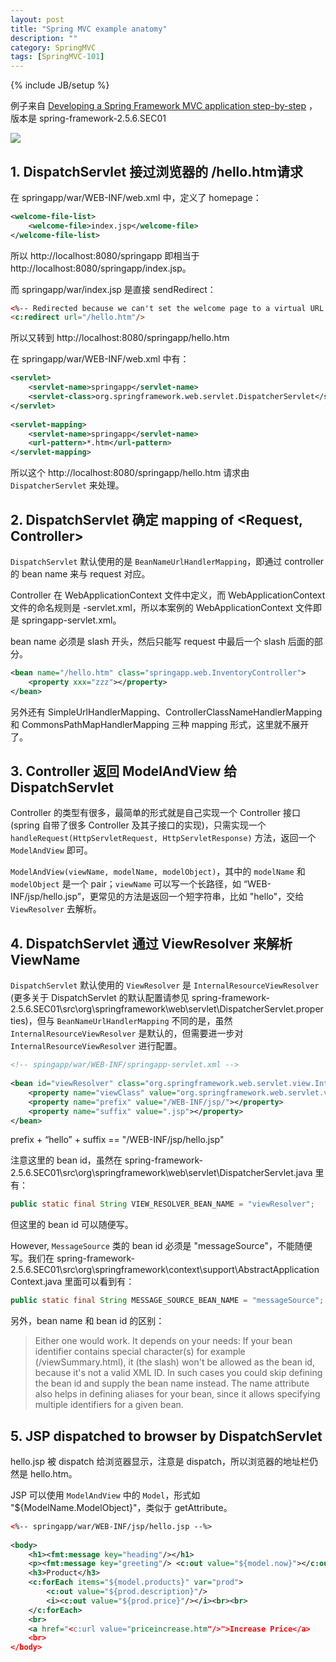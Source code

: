 ```yaml
---
layout: post
title: "Spring MVC example anatomy"
description: ""
category: SpringMVC
tags: [SpringMVC-101]
---
```

{% include JB/setup %}

例子来自 [Developing a Spring Framework MVC application step-by-step](http://docs.spring.io/docs/Spring-MVC-step-by-step) ，版本是 spring-framework-2.5.6.SEC01

![](https://farm6.staticflickr.com/5754/23624881030_43a4c82b85_o_d.png)

## 1. DispatchServlet 接过浏览器的 /hello.htm请求

在 springapp/war/WEB-INF/web.xml 中，定义了 homepage：

```xml
<welcome-file-list>
	<welcome-file>index.jsp</welcome-file>
</welcome-file-list>
```

所以 http://localhost:8080/springapp 即相当于 http://localhost:8080/springapp/index.jsp。

而 springapp/war/index.jsp 是直接 sendRedirect：

```html
<%-- Redirected because we can't set the welcome page to a virtual URL. --%>
<c:redirect url="/hello.htm"/>
```

所以又转到 http://localhost:8080/springapp/hello.htm

在 springapp/war/WEB-INF/web.xml 中有：

```xml
<servlet>  
	<servlet-name>springapp</servlet-name>  
	<servlet-class>org.springframework.web.servlet.DispatcherServlet</servlet-class>  
</servlet>  
  
<servlet-mapping>  
	<servlet-name>springapp</servlet-name>  
	<url-pattern>*.htm</url-pattern>  
</servlet-mapping>
```

所以这个 http://localhost:8080/springapp/hello.htm 请求由 `DispatcherServlet` 来处理。

## 2. DispatchServlet 确定 mapping of <Request, Controller>

`DispatchServlet` 默认使用的是 `BeanNameUrlHandlerMapping`，即通过 controller 的 bean name 来与 request 对应。  

Controller 在 WebApplicationContext 文件中定义，而 WebApplicationContext 文件的命名规则是 <servlet-name>-servlet.xml，所以本案例的 WebApplicationContext 文件即是 springapp-servlet.xml。  

bean name 必须是 slash 开头，然后只能写 request 中最后一个 slash 后面的部分。

```xml
<bean name="/hello.htm" class="springapp.web.InventoryController">  
	<property xxx="zzz"></property>  
</bean> 
```

另外还有 SimpleUrlHandlerMapping、ControllerClassNameHandlerMapping 和 CommonsPathMapHandlerMapping 三种 mapping 形式，这里就不展开了。

## 3. Controller 返回 ModelAndView 给 DispatchServlet

Controller 的类型有很多，最简单的形式就是自己实现一个 Controller 接口 (spring 自带了很多 Controller 及其子接口的实现)，只需实现一个 `handleRequest(HttpServletRequest, HttpServletResponse)` 方法，返回一个 `ModelAndView` 即可。  

`ModelAndView(viewName, modelName, modelObject)`，其中的 `modelName` 和 `modelObject` 是一个 pair；`viewName` 可以写一个长路径，如 “WEB-INF/jsp/hello.jsp”，更常见的方法是返回一个短字符串，比如 "hello"，交给 `ViewResolver` 去解析。

## 4. DispatchServlet 通过 ViewResolver 来解析 ViewName

`DispatchServlet` 默认使用的 `ViewResolver` 是 `InternalResourceViewResolver` (更多关于 DispatchServlet 的默认配置请参见 spring-framework-2.5.6.SEC01\src\org\springframework\web\servlet\DispatcherServlet.properties)，但与 `BeanNameUrlHandlerMapping` 不同的是，虽然 `InternalResourceViewResolver` 是默认的，但需要进一步对 `InternalResourceViewResolver` 进行配置。

```xml
<!-- spingapp/war/WEB-INF/springapp-servlet.xml -->  
  
<bean id="viewResolver" class="org.springframework.web.servlet.view.InternalResourceViewResolver">  
	<property name="viewClass" value="org.springframework.web.servlet.view.JstlView"></property>  
	<property name="prefix" value="/WEB-INF/jsp/"></property>  
	<property name="suffix" value=".jsp"></property>  
</bean>  
```

prefix + “hello” + suffix == "/WEB-INF/jsp/hello.jsp"  

注意这里的 bean id，虽然在 spring-framework-2.5.6.SEC01\src\org\springframework\web\servlet\DispatcherServlet.java 里有：

```java
public static final String VIEW_RESOLVER_BEAN_NAME = "viewResolver";  
```

但这里的 bean id 可以随便写。  

However, `MessageSource` 类的 bean id 必须是 "messageSource"，不能随便写。我们在 spring-framework-2.5.6.SEC01\src\org\springframework\context\support\AbstractApplicationContext.java 里面可以看到有：

```java
public static final String MESSAGE_SOURCE_BEAN_NAME = "messageSource";  
```

另外，bean name 和 bean id 的区别：

> Either one would work. It depends on your needs:
> If your bean identifier contains special character(s) for example (/viewSummary.html), it (the slash) won't be allowed as the bean id, because it's not a valid XML ID. In such cases you could skip defining the bean id and supply the bean name instead.
> The name attribute also helps in defining aliases for your bean, since it allows specifying multiple identifiers for a given bean.

## 5. JSP dispatched to browser by DispatchServlet

hello.jsp 被 dispatch 给浏览器显示，注意是 dispatch，所以浏览器的地址栏仍然是 hello.htm。  

JSP 可以使用 `ModelAndView` 中的 `Model`，形式如 "${ModelName.ModelObject}"，类似于 getAttribute。

```xml
<%-- springapp/war/WEB-INF/jsp/hello.jsp --%>  
  
<body>  
	<h1><fmt:message key="heading"/></h1>  
	<p><fmt:message key="greeting"/> <c:out value="${model.now}"></c:out></p>  
	<h3>Product</h3>  
	<c:forEach items="${model.products}" var="prod">  
		<c:out value="${prod.description}"/>   
		<i><c:out value="${prod.price}"/></i><br><br>  
	</c:forEach>  
	<br>  
	<a href="<c:url value="priceincrease.htm"/>">Increase Price</a>  
	<br>  
</body>  
```
